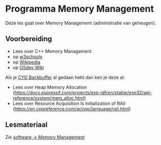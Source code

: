 # Programma Memory Management

Deze les gaat over Memory Management (administratie van geheugen).

## Voorbereiding

- Lees over C++ Memory Management
- op [w3schools](https://www.w3schools.com/cpp/cpp_memory_management.asp)
- op [Wikipedia](https://en.wikipedia.org/wiki/Memory_management)
- op [OSdev Wiki](https://wiki.osdev.org/Memory_management)

Als je [CYD Backbuffer](programma-CYD-backbuffer.md) al gedaan hebt dan ken je deze al:
- Lees over Heap Memory Allocation (https://docs.espressif.com/projects/esp-idf/en/stable/esp32/api-reference/system/mem_alloc.html)
- Lees over Resource Acquisition Is Initialization of RAII (https://en.cppreference.com/w/cpp/language/raii.html)

## Lesmateriaal

Zie [software -> Memory Management](../../software/memory-management/memory-management.md)
